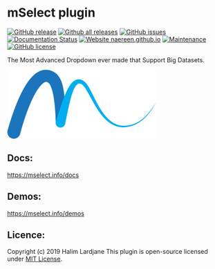# mSelect plugin


[![GitHub release](https://img.shields.io/github/release/Naereen/StrapDown.js.svg)](https://github.com/halimus/mSelect/releases)
[![Github all releases](https://img.shields.io/github/downloads/halimus/mSelect/total.svg)](https://github.com/halimus/mSelect/releases)
[![GitHub issues](https://img.shields.io/github/issues/Naereen/StrapDown.js.svg)](https://github.com/halimus/mSelect/issues/)
[![Documentation Status](https://readthedocs.org/projects/ansicolortags/badge/?version=latest)](https://mselect.info/docs)
[![Website naereen.github.io](https://img.shields.io/website-up-down-green-red/https/naereen.github.io.svg)](https://mselect.info/)
[![Maintenance](https://img.shields.io/badge/Maintained%3F-yes-green.svg)](https://github.com/halimus/mSelect/graphs/commit-activity)
[![GitHub license](https://img.shields.io/github/license/Naereen/StrapDown.js.svg)](https://github.com/halimus/mSelect/blob/master/dist/2.0.0/LICENCE.txt)

The Most Advanced Dropdown ever made that Support Big Datasets.

<p align="left">
  <img src="https://github.com/halimus/mSelect/blob/master/demos/public/images/large-logo.png">
</p>


## Docs: 
https://mselect.info/docs

## Demos: 
https://mselect.info/demos

## Licence: 

Copyright (c) 2019 Halim Lardjane
This plugin is open-source licensed under [MIT License](https://opensource.org/licenses/MIT).
